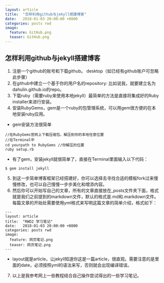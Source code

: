```yaml
---  
layout: article  
title:  "怎样利用github与jekyll搭建博客"  
date:   2018-01-03 20:00:00 +0800  
categories: posts rwd
image:
  feature: GitHub.png
  teaser: GitHub.png
---  
```


## 怎样利用github与jekyll搭建博客
1. 注册一个github的账号和下载github。 desktop（如已经有github账户可忽略此步骤）
2. 在github中建立一个基于你的用户名的repository: 比如说我，就要建立名为dahulin.github.io的repo。
3. 下载ruby（需要ruby来使用本地jekyll）最简单的方法是直接将集成好的Ruby installer来进行安装。
4. 安装RubyGems，gem是一个ruby的包管理系统，可以用gem很方便的在本地安装ruby应用。
- gem安装方法很简单

```
//在RubyGems官网上下载压缩包，解压到你的本地任意位置
//在Terminal中
cd yourpath to RubyGems //你解压的位置
ruby setup.rb
```
- 有了gem，安装jekyll就很简单了，直接在Terminal里面输入以下代码：

```
$ gem install jekyll 
```
5. 到这一步简单博客框架已经搭建好，你可以选择去寻找合适的模板fork过来慢慢修改，也可以自己慢慢一步步美化和增添内容。
6. 然后你可以开始写自己的文章，所有的文章直接放在_posts文件夹下面，格式就是我们之前提到的markdown文件，默认的格式是.md和.markdown文件。每篇文章的开始处需要使用yml格式来写明这篇文章的简单介绍，格式如下：

```
---  
layout: article  
title:  "RWD2 学习笔记"  
date:   2018-01-03 20:00:00 +0800  
categories: posts rwd
image:
  feature: 网页笔记.png
  teaser: 网页笔记.png
---  
```
- layout就是article，让jekyll知道你这是一篇article，很直观。需要注意的是里面的date，必须按照yml的语法来写，否则就会出现编译错误。
7. 以上是我参考网上一些教程结合自己操作尝试得出的一些学习笔记。